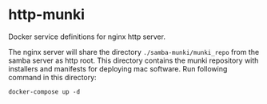 # http-munki

Docker service definitions for nginx http server.

The nginx server will share the directory `./samba-munki/munki_repo` from the samba server as http root. This directory contains
the munki repository with installers and manifests for deploying mac software. Run following command in this directory: 

`docker-compose up -d`